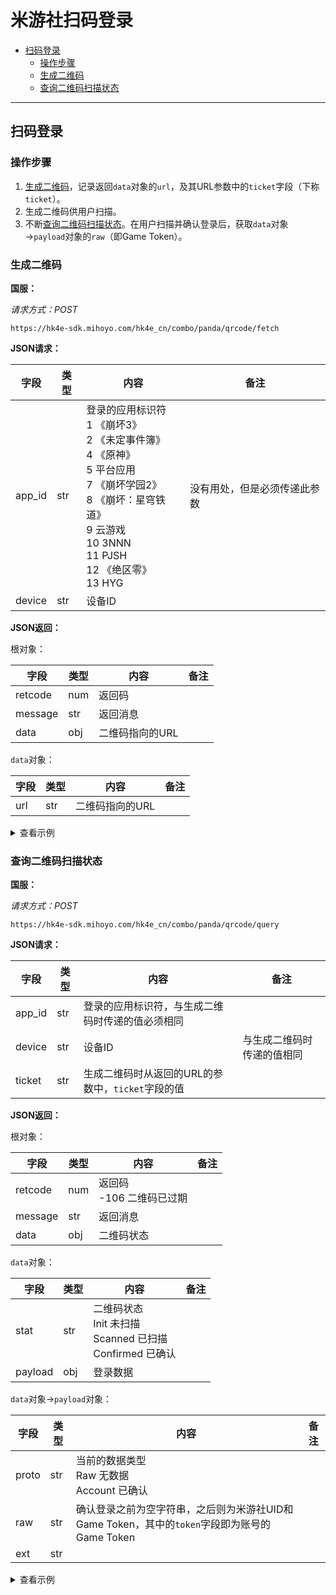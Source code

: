 # 米游社扫码登录

- [扫码登录](#扫码登录)
  - [操作步骤](#qrcode-step)
  - [生成二维码](#生成二维码)
  - [查询二维码扫描状态](#查询二维码扫描状态)

---

## 扫码登录

<h3 id="qrcode-step">操作步骤</h3>

1. [生成二维码](#生成二维码)，记录返回`data`对象的`url`，及其URL参数中的`ticket`字段（下称`ticket`）。
1. 生成二维码供用户扫描。
1. 不断[查询二维码扫描状态](#查询二维码扫描状态)。在用户扫描并确认登录后，获取`data`对象→`payload`对象的`raw`（即Game Token）。

### 生成二维码

**国服：**

_请求方式：POST_

`https://hk4e-sdk.mihoyo.com/hk4e_cn/combo/panda/qrcode/fetch`

**JSON请求：**

| 字段 | 类型 | 内容 | 备注 |
| ---- | ---- | ---- | ---- |
| app_id | str | 登录的应用标识符<br>1 《崩坏3》<br>2 《未定事件簿》<br>4 《原神》<br>5 平台应用<br>7 《崩坏学园2》<br>8 《崩坏：星穹铁道》<br>9 云游戏<br>10 3NNN<br>11 PJSH<br>12 《绝区零》<br>13 HYG | 没有用处，但是必须传递此参数 |
| device | str | 设备ID | |

**JSON返回：**

根对象：

| 字段 | 类型 | 内容 | 备注 |
| ---- | ---- | ---- | ---- |
| retcode | num | 返回码 | |
| message | str | 返回消息 | |
| data | obj | 二维码指向的URL | |

`data`对象：

| 字段 | 类型 | 内容 | 备注 |
| ---- | ---- | ---- | ---- |
| url | str | 二维码指向的URL | |

<details>
<summary>查看示例</summary>

```json
{
  "retcode": 0,
  "message": "OK",
  "data": {
    "url": "https://user.mihoyo.com/qr_code_in_game.html?app_id=7\u0026app_name=%E5%B4%A9%E5%9D%8F%E5%AD%A6%E5%9B%AD2&bbs=false\u0026biz_key=bh2_cn\u0026expire=1687002702\u0026ticket=648706ceff80ee663845a13d"
  }
}
```

</details>

<!-- **国际服：**

`未知` -->

### 查询二维码扫描状态

**国服：**

_请求方式：POST_

`https://hk4e-sdk.mihoyo.com/hk4e_cn/combo/panda/qrcode/query`

**JSON请求：**

| 字段 | 类型 | 内容 | 备注 |
| ---- | ---- | ---- | ---- |
| app_id | str | 登录的应用标识符，与生成二维码时传递的值必须相同 | |
| device | str | 设备ID | 与生成二维码时传递的值相同 |
| ticket | str | 生成二维码时从返回的URL的参数中，`ticket`字段的值 | |

**JSON返回：**

根对象：

| 字段 | 类型 | 内容 | 备注 |
| ---- | ---- | ---- | ---- |
| retcode | num | 返回码<br>-106 二维码已过期 | |
| message | str | 返回消息 | |
| data | obj | 二维码状态 | |

`data`对象：

| 字段 | 类型 | 内容 | 备注 |
| ---- | ---- | ---- | ---- |
| stat | str | 二维码状态<br>Init 未扫描<br>Scanned 已扫描<br>Confirmed 已确认 | |
| payload | obj | 登录数据 | |

`data`对象→`payload`对象：

| 字段 | 类型 | 内容 | 备注 |
| ---- | ---- | ---- | ---- |
| proto | str | 当前的数据类型<br>Raw 无数据<br>Account 已确认 | |
| raw | str | 确认登录之前为空字符串，之后则为米游社UID和Game Token，其中的`token`字段即为账号的Game Token | |
| ext | str | | |

<details>
<summary>查看示例</summary>

```json
// 未扫描
{
  "retcode": 0,
  "message": "OK",
  "data": {
    "stat": "Init",
    "payload": {
      "proto": "Raw",
      "raw": "",
      "ext": ""
    }
  }
}

// 已扫描
{
  "retcode": 0,
  "message": "OK",
  "data": {
    "stat": "Scanned",
    "payload": {
      "proto": "Raw",
      "raw": "",
      "ext": ""
    }
  }
}

// 已过期
{
  "data": null,
  "message": "ExpiredCode",
  "retcode": -106
}

// 已确认
{
  "retcode": 0,
  "message": "OK",
  "data": {
    "stat": "Confirmed",
    "payload": {
      "proto": "Account",
      "raw": "{\"uid\":\"317832114\",\"token\":\"***\"}",
      "ext": ""
    }
  }
}
```
</details>

<!-- **国际服：**

`未知` -->